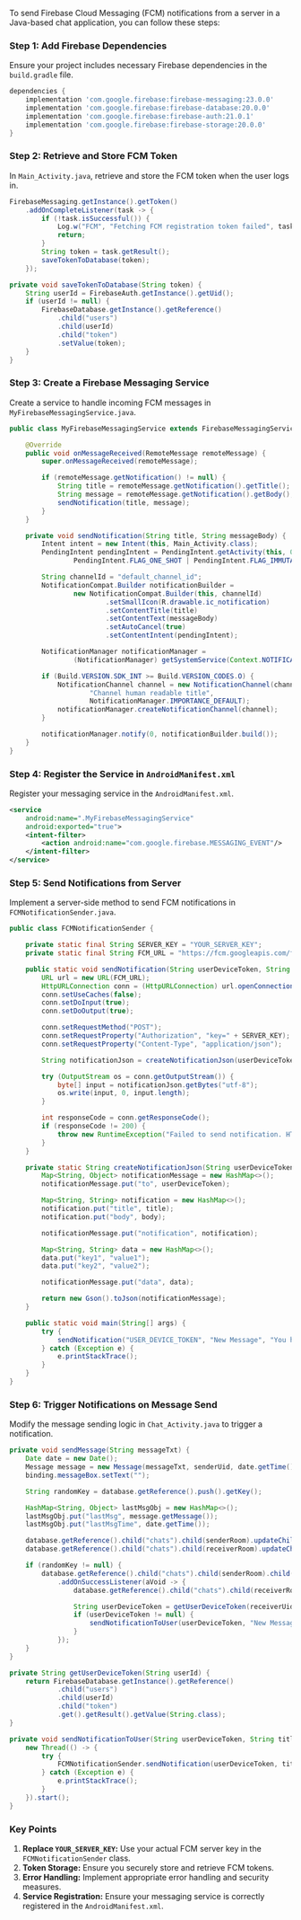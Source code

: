 To send Firebase Cloud Messaging (FCM) notifications from a server in a Java-based chat application, you can follow these steps:

### Step 1: Add Firebase Dependencies

Ensure your project includes necessary Firebase dependencies in the `build.gradle` file.

```gradle
dependencies {
    implementation 'com.google.firebase:firebase-messaging:23.0.0'
    implementation 'com.google.firebase:firebase-database:20.0.0'
    implementation 'com.google.firebase:firebase-auth:21.0.1'
    implementation 'com.google.firebase:firebase-storage:20.0.0'
}
```

### Step 2: Retrieve and Store FCM Token

In `Main_Activity.java`, retrieve and store the FCM token when the user logs in.

```java
FirebaseMessaging.getInstance().getToken()
    .addOnCompleteListener(task -> {
        if (!task.isSuccessful()) {
            Log.w("FCM", "Fetching FCM registration token failed", task.getException());
            return;
        }
        String token = task.getResult();
        saveTokenToDatabase(token);
    });

private void saveTokenToDatabase(String token) {
    String userId = FirebaseAuth.getInstance().getUid();
    if (userId != null) {
        FirebaseDatabase.getInstance().getReference()
            .child("users")
            .child(userId)
            .child("token")
            .setValue(token);
    }
}
```

### Step 3: Create a Firebase Messaging Service

Create a service to handle incoming FCM messages in `MyFirebaseMessagingService.java`.

```java
public class MyFirebaseMessagingService extends FirebaseMessagingService {

    @Override
    public void onMessageReceived(RemoteMessage remoteMessage) {
        super.onMessageReceived(remoteMessage);

        if (remoteMessage.getNotification() != null) {
            String title = remoteMessage.getNotification().getTitle();
            String message = remoteMessage.getNotification().getBody();
            sendNotification(title, message);
        }
    }

    private void sendNotification(String title, String messageBody) {
        Intent intent = new Intent(this, Main_Activity.class);
        PendingIntent pendingIntent = PendingIntent.getActivity(this, 0, intent,
                PendingIntent.FLAG_ONE_SHOT | PendingIntent.FLAG_IMMUTABLE);

        String channelId = "default_channel_id";
        NotificationCompat.Builder notificationBuilder =
                new NotificationCompat.Builder(this, channelId)
                        .setSmallIcon(R.drawable.ic_notification)
                        .setContentTitle(title)
                        .setContentText(messageBody)
                        .setAutoCancel(true)
                        .setContentIntent(pendingIntent);

        NotificationManager notificationManager =
                (NotificationManager) getSystemService(Context.NOTIFICATION_SERVICE);

        if (Build.VERSION.SDK_INT >= Build.VERSION_CODES.O) {
            NotificationChannel channel = new NotificationChannel(channelId,
                    "Channel human readable title",
                    NotificationManager.IMPORTANCE_DEFAULT);
            notificationManager.createNotificationChannel(channel);
        }

        notificationManager.notify(0, notificationBuilder.build());
    }
}
```

### Step 4: Register the Service in `AndroidManifest.xml`

Register your messaging service in the `AndroidManifest.xml`.

```xml
<service
    android:name=".MyFirebaseMessagingService"
    android:exported="true">
    <intent-filter>
        <action android:name="com.google.firebase.MESSAGING_EVENT"/>
    </intent-filter>
</service>
```

### Step 5: Send Notifications from Server

Implement a server-side method to send FCM notifications in `FCMNotificationSender.java`.

```java
public class FCMNotificationSender {

    private static final String SERVER_KEY = "YOUR_SERVER_KEY";
    private static final String FCM_URL = "https://fcm.googleapis.com/fcm/send";

    public static void sendNotification(String userDeviceToken, String title, String body) throws Exception {
        URL url = new URL(FCM_URL);
        HttpURLConnection conn = (HttpURLConnection) url.openConnection();
        conn.setUseCaches(false);
        conn.setDoInput(true);
        conn.setDoOutput(true);

        conn.setRequestMethod("POST");
        conn.setRequestProperty("Authorization", "key=" + SERVER_KEY);
        conn.setRequestProperty("Content-Type", "application/json");

        String notificationJson = createNotificationJson(userDeviceToken, title, body);

        try (OutputStream os = conn.getOutputStream()) {
            byte[] input = notificationJson.getBytes("utf-8");
            os.write(input, 0, input.length);
        }

        int responseCode = conn.getResponseCode();
        if (responseCode != 200) {
            throw new RuntimeException("Failed to send notification. HTTP response code: " + responseCode);
        }
    }

    private static String createNotificationJson(String userDeviceToken, String title, String body) {
        Map<String, Object> notificationMessage = new HashMap<>();
        notificationMessage.put("to", userDeviceToken);

        Map<String, String> notification = new HashMap<>();
        notification.put("title", title);
        notification.put("body", body);

        notificationMessage.put("notification", notification);

        Map<String, String> data = new HashMap<>();
        data.put("key1", "value1");
        data.put("key2", "value2");

        notificationMessage.put("data", data);

        return new Gson().toJson(notificationMessage);
    }

    public static void main(String[] args) {
        try {
            sendNotification("USER_DEVICE_TOKEN", "New Message", "You have received a new message");
        } catch (Exception e) {
            e.printStackTrace();
        }
    }
}
```

### Step 6: Trigger Notifications on Message Send

Modify the message sending logic in `Chat_Activity.java` to trigger a notification.

```java
private void sendMessage(String messageTxt) {
    Date date = new Date();
    Message message = new Message(messageTxt, senderUid, date.getTime());
    binding.messageBox.setText("");

    String randomKey = database.getReference().push().getKey();

    HashMap<String, Object> lastMsgObj = new HashMap<>();
    lastMsgObj.put("lastMsg", message.getMessage());
    lastMsgObj.put("lastMsgTime", date.getTime());

    database.getReference().child("chats").child(senderRoom).updateChildren(lastMsgObj);
    database.getReference().child("chats").child(receiverRoom).updateChildren(lastMsgObj);

    if (randomKey != null) {
        database.getReference().child("chats").child(senderRoom).child("messages").child(randomKey).setValue(message)
            .addOnSuccessListener(aVoid -> {
                database.getReference().child("chats").child(receiverRoom).child("messages").child(randomKey).setValue(message);

                String userDeviceToken = getUserDeviceToken(receiverUid);
                if (userDeviceToken != null) {
                    sendNotificationToUser(userDeviceToken, "New Message", messageTxt);
                }
            });
    }
}

private String getUserDeviceToken(String userId) {
    return FirebaseDatabase.getInstance().getReference()
            .child("users")
            .child(userId)
            .child("token")
            .get().getResult().getValue(String.class);
}

private void sendNotificationToUser(String userDeviceToken, String title, String message) {
    new Thread(() -> {
        try {
            FCMNotificationSender.sendNotification(userDeviceToken, title, message);
        } catch (Exception e) {
            e.printStackTrace();
        }
    }).start();
}
```

### Key Points

1. **Replace `YOUR_SERVER_KEY`:** Use your actual FCM server key in the `FCMNotificationSender` class.
2. **Token Storage:** Ensure you securely store and retrieve FCM tokens.
3. **Error Handling:** Implement appropriate error handling and security measures.
4. **Service Registration:** Ensure your messaging service is correctly registered in the `AndroidManifest.xml`.